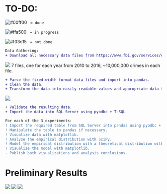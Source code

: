 # TO-DO:

![#00ff00](https://placehold.it/15/00ff00/000000?text=+) ` = done`

![#ffa500](https://placehold.it/15/ffa500/000000?text=+) ` = in progress`

![#f03c15](https://placehold.it/15/f03c15/000000?text=+) ` = not done`



```diff
Data Gathering:
+ Download all necessary data files from https://www.fbi.gov/services/cjis/ucr.  
```
![](https://i.imgur.com/ZxPmSzt.png) 
7 files, one for each year from 2010 to 2016, ~10,000,000 crimes in each file.
```diff
+ Parse the fixed-width format data files and import into pandas. 
+ Clean the data. 
+ Transform the data into easily-readable values and appropriate data types.
```
![](https://i.imgur.com/N3CWkgz.png) 
```diff
+ Validate the resulting data.
+ Import the data into SQL Server using pyodbc + T-SQL

For each of the 3 experiments:
! Import the required table from SQL Server into pandas using pyodbc + T-SQL.
! Manipulate the table in pandas if necessary.
! Visualize data with matplotlib.
! Analyze the empirical distribution with SciPy.
! Model the empirical distribution with a theoretical distribution with SciPy for future estimates of the same case.
! Visualize the model with matplotlib.
- Publish both visualizations and analysis conclusions.
```

# Preliminary Results
![](https://i.imgur.com/LmURaQF.png) 
![](https://i.imgur.com/cfE06t1.png) 
![](https://i.imgur.com/wXBYUEC.png)
![]()
![]()
![]()
![]()
![]()
![]()
![]()
![]()
